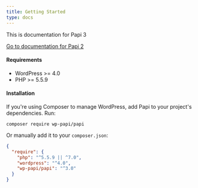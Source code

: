 ```yaml
---
title: Getting Started
type: docs
---
```


This is documentation for Papi 3

[Go to documentation for Papi 2](/docs-2.x/)

#### Requirements

- WordPress >= 4.0
- PHP >= 5.5.9

#### Installation

If you're using Composer to manage WordPress, add Papi to your project's dependencies. Run:

```
composer require wp-papi/papi
```

Or manually add it to your `composer.json`:

```json
{
  "require": {
    "php": "^5.5.9 || ^7.0",
    "wordpress": "^4.0",
    "wp-papi/papi": "^3.0"
  }
}
```
